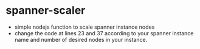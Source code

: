# spanner-scaler

- simple nodejs function to scale spanner instance nodes
- change the code at lines 23 and 37 according to your spanner instance name and number of desired nodes in your instance.

